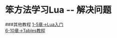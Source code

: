 笨方法学习Lua -- 解决问题
====================


###其他教程
[1-5章->Lua入门](Chapter1-5.md)<br>
[6-10章->Tables教程](Chapters6-10.md) <br>

